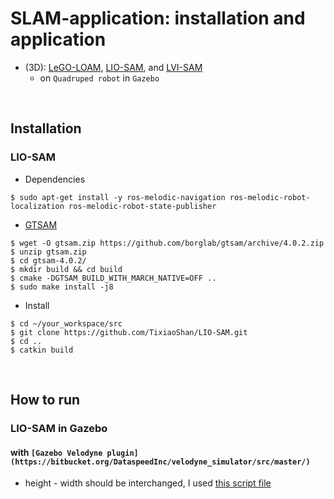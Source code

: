 # SLAM-application: installation and application
+ (3D): [LeGO-LOAM](https://github.com/RobustFieldAutonomyLab/LeGO-LOAM), [LIO-SAM](https://github.com/TixiaoShan/LIO-SAM), and [LVI-SAM](https://github.com/TixiaoShan/LVI-SAM)
  + on `Quadruped robot` in `Gazebo`

<br>

## Installation
### LIO-SAM
+ Dependencies
~~~
$ sudo apt-get install -y ros-melodic-navigation ros-melodic-robot-localization ros-melodic-robot-state-publisher
~~~
+ [GTSAM](https://github.com/borglab/gtsam/releases)
~~~
$ wget -O gtsam.zip https://github.com/borglab/gtsam/archive/4.0.2.zip
$ unzip gtsam.zip
$ cd gtsam-4.0.2/
$ mkdir build && cd build
$ cmake -DGTSAM_BUILD_WITH_MARCH_NATIVE=OFF ..
$ sudo make install -j8
~~~
+ Install
~~~
$ cd ~/your_workspace/src
$ git clone https://github.com/TixiaoShan/LIO-SAM.git
$ cd ..
$ catkin build
~~~

<br>

## How to run
### LIO-SAM in Gazebo
#### with `[Gazebo Velodyne plugin](https://bitbucket.org/DataspeedInc/velodyne_simulator/src/master/)`
+ height - width should be interchanged, I used [this script file]()
